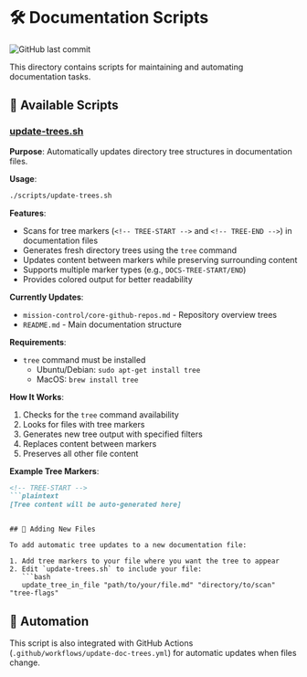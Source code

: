 # 🛠️ Documentation Scripts

![GitHub last commit](https://img.shields.io/github/last-commit/basher83/docs?path=flight-manuals%2Fautomation-scripts%2Fdocumentation%2Fupdate-trees.md)


This directory contains scripts for maintaining and automating documentation tasks.

## 📄 Available Scripts

### [update-trees.sh](https://github.com/basher83/automation-scripts/blob/main/documentation/update-trees.sh)

**Purpose**: Automatically updates directory tree structures in documentation files.

**Usage**:

```bash
./scripts/update-trees.sh
```

**Features**:

- Scans for tree markers (`<!-- TREE-START -->` and `<!-- TREE-END -->`) in documentation files
- Generates fresh directory trees using the `tree` command
- Updates content between markers while preserving surrounding content
- Supports multiple marker types (e.g., `DOCS-TREE-START/END`)
- Provides colored output for better readability

**Currently Updates**:

- `mission-control/core-github-repos.md` - Repository overview trees
- `README.md` - Main documentation structure

**Requirements**:

- `tree` command must be installed
  - Ubuntu/Debian: `sudo apt-get install tree`
  - MacOS: `brew install tree`

**How It Works**:

1. Checks for the `tree` command availability
2. Looks for files with tree markers
3. Generates new tree output with specified filters
4. Replaces content between markers
5. Preserves all other file content

**Example Tree Markers**:

```markdown
<!-- TREE-START -->
```plaintext
[Tree content will be auto-generated here]
```
<!-- TREE-END -->
```

## 🔧 Adding New Files

To add automatic tree updates to a new documentation file:

1. Add tree markers to your file where you want the tree to appear
2. Edit `update-trees.sh` to include your file:
   ```bash
   update_tree_in_file "path/to/your/file.md" "directory/to/scan" "tree-flags"
   ```

## 🤖 Automation

This script is also integrated with GitHub Actions (`.github/workflows/update-doc-trees.yml`) for automatic updates when files change.
